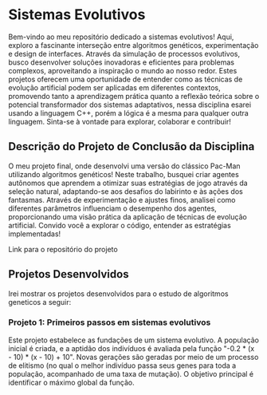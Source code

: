 # Sistemas Evolutivos

Bem-vindo ao meu repositório dedicado a sistemas evolutivos! Aqui, exploro a fascinante interseção entre algoritmos genéticos, experimentação e design de interfaces. Através da simulação de processos evolutivos, busco desenvolver soluções inovadoras e eficientes para problemas complexos, aproveitando a inspiração o mundo ao nosso redor. Estes projetos oferecem uma oportunidade de entender como as técnicas de evolução artificial podem ser aplicadas em diferentes contextos, promovendo tanto a aprendizagem prática quanto a reflexão teórica sobre o potencial transformador dos sistemas adaptativos, nessa disciplina esarei usando a linguagem C++, porém a lógica é a mesma para qualquer outra linguagem. Sinta-se à vontade para explorar, colaborar e contribuir!

## Descrição do Projeto de Conclusão da Disciplina

O meu projeto final, onde desenvolvi uma versão do clássico Pac-Man utilizando algoritmos genéticos! Neste trabalho, busquei criar agentes autônomos que aprendem a otimizar suas estratégias de jogo através da seleção natural, adaptando-se aos desafios do labirinto e às ações dos fantasmas. Através de experimentação e ajustes finos, analisei como diferentes parâmetros influenciam o desempenho dos agentes, proporcionando uma visão prática da aplicação de técnicas de evolução artificial. Convido você a explorar o código, entender as estratégias implementadas!

Link para o repositório do projeto

## Projetos Desenvolvidos

Irei mostrar os projetos desenvolvidos para o estudo de algoritmos geneticos a seguir:

### Projeto 1: Primeiros passos em sistemas evolutivos

Este projeto estabelece as fundações de um sistema evolutivo. A população inicial é criada, e a aptidão dos indivíduos é avaliada pela função "-0.2 * (x - 10) * (x - 10) + 10". Novas gerações são geradas por meio de um processo de elitismo (no qual o melhor indivíduo passa seus genes para toda a população, acompanhado de uma taxa de mutação). O objetivo principal é identificar o máximo global da função.

